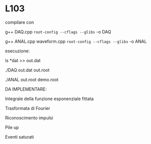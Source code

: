 # L103


compilare con

g++ DAQ.cpp `root-config --cflags --glibs` -o DAQ

g++ ANAL.cpp waveform.cpp `root-config --cflags --glibs` -o ANAL

esecuzione:

ls *dat >> out.dat

./DAQ out.dat out.root

./ANAL out.root demo.root


DA IMPLEMENTARE:

Integrale della funzione esponenziale fittata

Trasformata di Fourier

Riconoscimento impulsi

Pile up

Eventi saturati